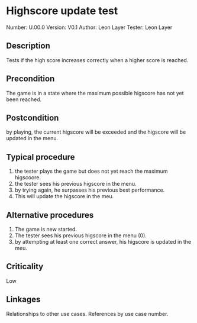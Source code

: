 # Highscore update test 

Number: U.00.0
Version: V0.1
Author: Leon Layer
Tester: Leon Layer

## Description

Tests if the high score increases correctly when a higher score is reached.

## Precondition

The game is in a state where the maximum possible higscore has not yet been reached.

## Postcondition

by playing, the current higscore will be exceeded and the higscore will be updated in the menu. 

## Typical procedure

1. the tester plays the game but does not yet reach the maximum higscoore. 
2. the tester sees his previous higscore in the menu. 
3. by trying again, he surpasses his previous best performance.
4. This will update the higscore in the meu.

## Alternative procedures

1. The game is new started. 
2. The tester sees his previous higscore in the menu (0). 
3. by attempting at least one correct answer, his higscore is updated in the meu.

## Criticality

Low

## Linkages

Relationships to other use cases.
References by use case number.
